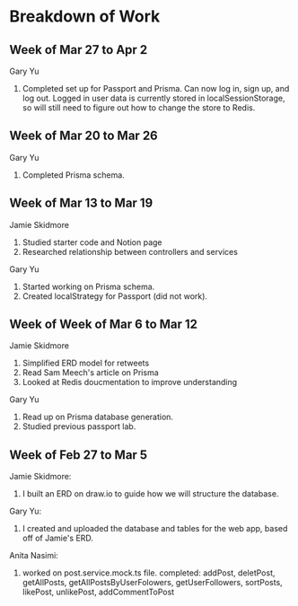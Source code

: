 # Breakdown of Work

## Week of Mar 27 to Apr 2
Gary Yu

1. Completed set up for Passport and Prisma. Can now log in, sign up, and log out. Logged in user data is currently stored in localSessionStorage, so will still need to figure out how to change the store to Redis.

## Week of Mar 20 to Mar 26
Gary Yu

1. Completed Prisma schema.

## Week of Mar 13 to Mar 19

Jamie Skidmore

1. Studied starter code and Notion page
2. Researched relationship between controllers and services

Gary Yu

1. Started working on Prisma schema.
2. Created localStrategy for Passport (did not work).

## Week of Week of Mar 6 to Mar 12

Jamie Skidmore

1. Simplified ERD model for retweets
2. Read Sam Meech's article on Prisma
3. Looked at Redis doucmentation to improve understanding

Gary Yu

1. Read up on Prisma database generation.
2. Studied previous passport lab.

## Week of Feb 27 to Mar 5

Jamie Skidmore:

1. I built an ERD on draw.io to guide how we will structure the database.

Gary Yu:

1. I created and uploaded the database and tables for the web app, based off of Jamie's ERD.

Anita Nasimi:

1. worked on post.service.mock.ts file. completed: addPost, deletPost, getAllPosts, getAllPostsByUserFolowers, getUserFollowers, sortPosts, likePost, unlikePost, addCommentToPost
